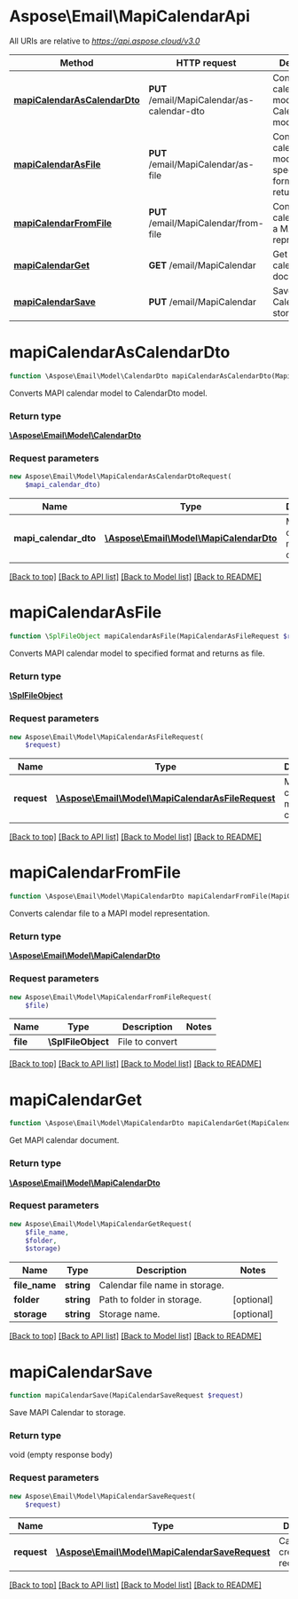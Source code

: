 # Aspose\Email\MapiCalendarApi

All URIs are relative to *https://api.aspose.cloud/v3.0*

Method | HTTP request | Description
------------- | ------------- | -------------
[**mapiCalendarAsCalendarDto**](MapiCalendarApi.md#mapiCalendarAsCalendarDto) | **PUT** /email/MapiCalendar/as-calendar-dto | Converts MAPI calendar model to CalendarDto model.
[**mapiCalendarAsFile**](MapiCalendarApi.md#mapiCalendarAsFile) | **PUT** /email/MapiCalendar/as-file | Converts MAPI calendar model to specified format and returns as file.
[**mapiCalendarFromFile**](MapiCalendarApi.md#mapiCalendarFromFile) | **PUT** /email/MapiCalendar/from-file | Converts calendar file to a MAPI model representation.
[**mapiCalendarGet**](MapiCalendarApi.md#mapiCalendarGet) | **GET** /email/MapiCalendar | Get MAPI calendar document.
[**mapiCalendarSave**](MapiCalendarApi.md#mapiCalendarSave) | **PUT** /email/MapiCalendar | Save MAPI Calendar to storage.


# **mapiCalendarAsCalendarDto**
```php
function \Aspose\Email\Model\CalendarDto mapiCalendarAsCalendarDto(MapiCalendarAsCalendarDtoRequest $request)
```
Converts MAPI calendar model to CalendarDto model.

### Return type

[**\Aspose\Email\Model\CalendarDto**](CalendarDto.md)

### Request parameters
```php
new Aspose\Email\Model\MapiCalendarAsCalendarDtoRequest(
    $mapi_calendar_dto)
```


Name | Type | Description  | Notes
------------- | ------------- | ------------- | -------------
 **mapi_calendar_dto** | [**\Aspose\Email\Model\MapiCalendarDto**](MapiCalendarDto.md)| MAPI calendar model to convert. |

[[Back to top]](#) [[Back to API list]](README.md#documentation-for-api-endpoints) [[Back to Model list]](README.md#documentation-for-models) [[Back to README]](README.md)

# **mapiCalendarAsFile**
```php
function \SplFileObject mapiCalendarAsFile(MapiCalendarAsFileRequest $request)
```
Converts MAPI calendar model to specified format and returns as file.

### Return type

[**\SplFileObject**](\SplFileObject.md)

### Request parameters
```php
new Aspose\Email\Model\MapiCalendarAsFileRequest(
    $request)
```


Name | Type | Description  | Notes
------------- | ------------- | ------------- | -------------
 **request** | [**\Aspose\Email\Model\MapiCalendarAsFileRequest**](MapiCalendarAsFileRequest.md)| MAPI calendar model to convert. |

[[Back to top]](#) [[Back to API list]](README.md#documentation-for-api-endpoints) [[Back to Model list]](README.md#documentation-for-models) [[Back to README]](README.md)

# **mapiCalendarFromFile**
```php
function \Aspose\Email\Model\MapiCalendarDto mapiCalendarFromFile(MapiCalendarFromFileRequest $request)
```
Converts calendar file to a MAPI model representation.

### Return type

[**\Aspose\Email\Model\MapiCalendarDto**](MapiCalendarDto.md)

### Request parameters
```php
new Aspose\Email\Model\MapiCalendarFromFileRequest(
    $file)
```


Name | Type | Description  | Notes
------------- | ------------- | ------------- | -------------
 **file** | **\SplFileObject**| File to convert |

[[Back to top]](#) [[Back to API list]](README.md#documentation-for-api-endpoints) [[Back to Model list]](README.md#documentation-for-models) [[Back to README]](README.md)

# **mapiCalendarGet**
```php
function \Aspose\Email\Model\MapiCalendarDto mapiCalendarGet(MapiCalendarGetRequest $request)
```
Get MAPI calendar document.

### Return type

[**\Aspose\Email\Model\MapiCalendarDto**](MapiCalendarDto.md)

### Request parameters
```php
new Aspose\Email\Model\MapiCalendarGetRequest(
    $file_name,
    $folder,
    $storage)
```


Name | Type | Description  | Notes
------------- | ------------- | ------------- | -------------
 **file_name** | **string**| Calendar file name in storage. |
 **folder** | **string**| Path to folder in storage. | [optional]
 **storage** | **string**| Storage name. | [optional]

[[Back to top]](#) [[Back to API list]](README.md#documentation-for-api-endpoints) [[Back to Model list]](README.md#documentation-for-models) [[Back to README]](README.md)

# **mapiCalendarSave**
```php
function mapiCalendarSave(MapiCalendarSaveRequest $request)
```
Save MAPI Calendar to storage.

### Return type

void (empty response body)

### Request parameters
```php
new Aspose\Email\Model\MapiCalendarSaveRequest(
    $request)
```


Name | Type | Description  | Notes
------------- | ------------- | ------------- | -------------
 **request** | [**\Aspose\Email\Model\MapiCalendarSaveRequest**](MapiCalendarSaveRequest.md)| Calendar create/update request. |

[[Back to top]](#) [[Back to API list]](README.md#documentation-for-api-endpoints) [[Back to Model list]](README.md#documentation-for-models) [[Back to README]](README.md)


